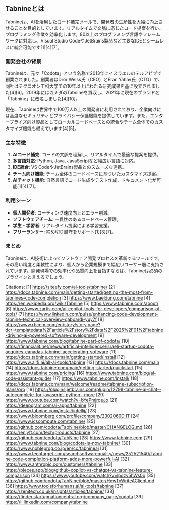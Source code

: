 

## **Tabnineとは**
Tabnineは、AIを活用したコード補完ツールで、開発者の生産性を大幅に向上させることを目的としています。リアルタイムで文脈に応じたコード提案を行い、プログラミング作業を効率化します。80以上のプログラミング言語やフレームワークに対応し、Visual Studio CodeやJetBrains製品など主要なIDEとシームレスに統合可能です[1][4][7]。

### **開発会社の背景**
Tabnineは、元々「Codota」という名称で2013年にイスラエルのテルアビブで創業されました。創業者はDror Weiss氏（CEO）とEran Yahav氏（CTO）で、同社はテクニオン工科大学での10年以上にわたる研究成果を基に設立されました[4][6]。2019年にはカナダのTabnineを買収し、2021年に現在のブランド名「Tabnine」に改名しました[4][10]。

現在、Tabnineは世界中で100万人以上の開発者に利用されており、企業向けには高度なセキュリティとプライバシー保護機能を提供しています。また、エンタープライズ向け製品としてローカルコードベースとの統合やチーム全体でのカスタマイズ機能も備えています[4][5]。

### **主な特徴**
1. **AIコード補完**: コードの文脈を理解し、リアルタイムで最適な提案を提供。
2. **多言語対応**: Python, Java, JavaScriptなど幅広い言語に対応。
3. **IDE統合**: VS CodeやJetBrains製品とのスムーズな連携。
4. **チーム向け機能**: チーム全体のコードベースに基づいたカスタマイズ提案。
5. **AIチャット機能**: 自然言語でコード生成やテスト作成、ドキュメント化が可能[1][4][7]。

### **利用シーン**
- **個人開発者**: コーディング速度向上とエラー削減。
- **ソフトウェアチーム**: 一貫性のあるコードベース管理。
- **学生・学習者**: リアルタイム提案による学習支援。
- **フリーランサー**: 締め切り厳守をサポート[1][3][7]。

### **まとめ**
Tabnineは、AI技術によってソフトウェア開発プロセスを革新するツールです。その高い精度と柔軟性により、個人から企業規模まで幅広いユーザー層に支持されています。開発現場での効率化や品質向上を目指すならば、Tabnineは必須のプラグインと言えるでしょう。

Citations:
[1] https://siteefy.com/ai-tools/tabnine/
[2] https://docs.tabnine.com/main/getting-started/getting-the-most-from-tabnines-code-completion
[3] https://www.baeldung.com/tabnine
[4] https://en.wikipedia.org/wiki/Tabnine
[5] https://www.tabnine.com/about/
[6] https://www.zartis.com/ai-copilot-tools-for-developers/comparison-of-tools/
[7] https://www.linkedin.com/pulse/enhancing-code-development-tabnine-technical-overview-gaboardi-yuy7f
[8] https://www.rbccm.com/en/story/story.page?dcr=templatedata%2Farticle%2Fstory%2Fdata%2F2025%2F01%2Ftabnine-driving-ai-powered-software-development
[9] https://www.tabnine.com/blog/tabnine-part-of-codota/
[10] https://financialit.net/news/artificial-intelligence/israeli-startup-codota-acquires-canadas-tabnine-accelerating-software
[11] https://docs.tabnine.com/main/getting-started/install
[12] https://www.aiifi.ai/all-ai-tools/tabnine
[13] https://docs.tabnine.com/main
[14] https://docs.tabnine.com/main/getting-started/quickstart
[15] https://www.tabnine.com/pricing/
[16] https://www.tabnine.com/blog/ai-code-assistant-guide/
[17] https://www.tabnine.com/install/
[18] https://docs.tabnine.com/main/welcome/readme/tabnine-subscription-plans/pro
[19] https://plugins.jetbrains.com/plugin/12798-tabnine-ai-chat--autocomplete-for-javascript-python--more
[20] https://www.youtube.com/watch?v=bYePmjrqeJo
[21] https://deepgram.com/ai-apps/tabnine
[22] https://www.tabnine.com/install/intellij/
[23] https://www.bloomberg.com/profile/company/2302060D:IT
[24] https://www.icscompute.com/tabnine/
[25] https://github.com/codota/TabNine/blob/master/CHANGELOG.md
[26] https://enlyft.com/tech/products/tabnine
[27] https://github.com/codota/TabNine
[28] https://www.tabnine.com
[29] https://www.tabnine.com/blog/codota-is-now-tabnine/
[30] https://www.nobleprog.co.jp/en/cc/tabnineai
[31] https://www.techtarget.com/searchsoftwarequality/news/252521540/Tabnine-code-completion-platform-adds-more-powerful-AI
[32] https://www.anthropic.com/customers/tabnine
[33] https://pieces.app/blog/github-copilot-vs-chatgpt-vs-tabnine-feature-comparison
[34] https://www.youtube.com/watch?v=lpdzv5hWs0o
[35] https://github.com/codota/TabNine/blob/master/HowToWriteAClient.md
[36] https://www.toolsforhumans.ai/ai-tools/tabnine
[37] https://zenitech.co.uk/insights/articles/tabnine/
[38] https://finder.startupnationcentral.org/company_page/codota
[39] https://il.linkedin.com/company/tabnine

